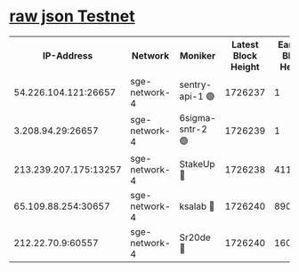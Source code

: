 
[raw json Testnet](https://rpc-check.sget.stavr.tech/sget/rpc-sget-result.json)
=


<table><tr><th>IP-Address</th><th>Network</th><th>Moniker</th><th>Latest Block Height</th><th>Earliest Block Height</th><th>Catching Up</th><th>Tx Index</th><th>Voting Power</th><th>Scan Time</th></tr><tr><td>54.226.104.121:26657</td><td>sge-network-4</td><td>sentry-api-1 🟢</td><td>1726237</td><td>1</td><td>False</td><td>on</td><td>0</td><td>2024-02-25T04:47:34.302725553UTC</td></tr><tr><td>3.208.94.29:26657</td><td>sge-network-4</td><td>6sigma-sntr-2 🟢</td><td>1726239</td><td>1</td><td>False</td><td>on</td><td>0</td><td>2024-02-25T04:47:41.871754977UTC</td></tr><tr><td>213.239.207.175:13257</td><td>sge-network-4</td><td>StakeUp 🔴</td><td>1726238</td><td>411001</td><td>False</td><td>off</td><td>100</td><td>2024-02-25T04:47:40.674262702UTC</td></tr><tr><td>65.109.88.254:30657</td><td>sge-network-4</td><td>ksalab 🔴</td><td>1726240</td><td>890001</td><td>False</td><td>off</td><td>2297</td><td>2024-02-25T04:47:48.411782883UTC</td></tr><tr><td>212.22.70.9:60557</td><td>sge-network-4</td><td>Sr20de 🔴</td><td>1726240</td><td>1608978</td><td>False</td><td>on</td><td>104</td><td>2024-02-25T04:47:50.882730595UTC</td></tr></table>
